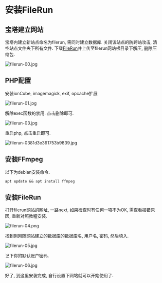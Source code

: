 # 安装FileRun

## 宝塔建立网站

宝塔内建立新站点命名为filerun, 需同时建立数据库. 关闭该站点的防跨站攻击, 清空站点文件夹下所有文件. 下载[FileRun](https://www.filerun.com/download)并上传至filerun网站根目录下解压, 删除压缩包.

![filerun-00.jpg](https://img.oss.logan.ren/2020/04/17/filerun-00.jpg)

## PHP配置

安装ionCube, imagemagick, exif, opcache扩展

![filerun-01.jpg](https://img.oss.logan.ren/2020/04/17/filerun-01.jpg)

解除exec函数的禁用. 点击删除即可.

![filerun-03.jpg](https://img.oss.logan.ren/2020/04/17/filerun-03.jpg)

重启php, 点击重启即可.

![filerun-0381d3e391753b9839.jpg](https://img.oss.logan.ren/2020/04/17/filerun-0381d3e391753b9839.jpg)

## 安装FFmpeg

以下为debian安装命令.

```
apt update && apt install ffmpeg
```

## 安装FileRun

打开filerun网站的网址, 一路next, 如果检查时有任何一项不为OK, 需查看报错原因, 重新对照教程安装.

![filerun-04.png](https://img.oss.logan.ren/2020/04/17/filerun-04.png)

找到刚刚随网站建立的数据库的数据库名, 用户名, 密码, 然后填入.

![filerun-05.jpg](https://img.oss.logan.ren/2020/04/17/filerun-05.jpg)

记下你的默认账户密码.

![filerun-06.jpg](https://img.oss.logan.ren/2020/04/17/filerun-06.jpg)

好了, 到这里安装完成, 自行设置下网站就可以开始使用了.